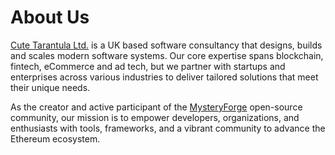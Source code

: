 # About Us

[Cute Tarantula Ltd.](https://cutetarantula.com) is a UK based software consultancy that designs, builds and scales modern software systems. Our core expertise spans blockchain, fintech, eCommerce and ad tech, but we partner with startups and enterprises across various industries to deliver tailored solutions that meet their unique needs.

As the creator and active participant of the [MysteryForge](https://github.com/MysteryForge) open-source community, our mission is to empower developers, organizations, and enthusiasts with tools, frameworks, and a vibrant community to advance the Ethereum ecosystem.
